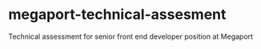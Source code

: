 # megaport-technical-assesment
Technical assessment for senior front end developer position at Megaport
